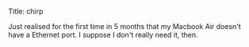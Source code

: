 Title: chirp

Just realised for the first time in 5 months that my Macbook Air doesn't have a Ethernet port. I suppose I don't really need it, then.
